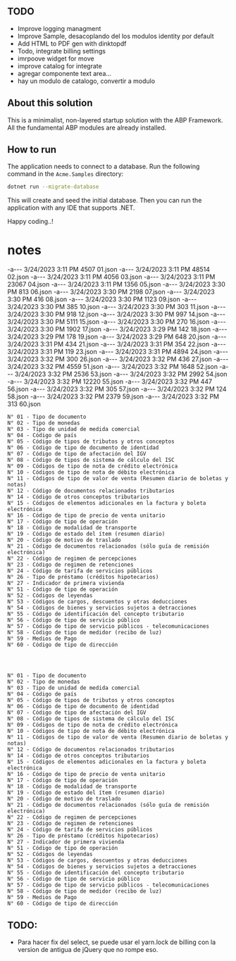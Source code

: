 ## TODO
- Improve logging managment
- Improve Sample, desacoplando del los modulos identity por default
- Add HTML to PDF gen with dinktopdf
- Todo, integrate billing settings
- imrpoove widget for move
- improve catalog for integrate
- agregar componente text area...
- hay un modulo de catalogo, convertir a modulo
## About this solution

This is a minimalist, non-layered startup solution with the ABP Framework. All the fundamental ABP modules are already installed.

## How to run

The application needs to connect to a database. Run the following command in the `Acme.Samples` directory:

````bash
dotnet run --migrate-database
````

This will create and seed the initial database. Then you can run the application with any IDE that supports .NET.

Happy coding..!



# notes



-a---           3/24/2023  3:11 PM           4507 01.json
-a---           3/24/2023  3:11 PM          48514 02.json
-a---           3/24/2023  3:11 PM           4056 03.json
-a---           3/24/2023  3:11 PM          23067 04.json
-a---           3/24/2023  3:11 PM           1356 05.json
-a---           3/24/2023  3:30 PM            813 06.json
-a---           3/24/2023  3:30 PM           2198 07.json
-a---           3/24/2023  3:30 PM            416 08.json
-a---           3/24/2023  3:30 PM           1123 09.json
-a---           3/24/2023  3:30 PM            385 10.json
-a---           3/24/2023  3:30 PM            303 11.json
-a---           3/24/2023  3:30 PM            918 12.json
-a---           3/24/2023  3:30 PM            997 14.json
-a---           3/24/2023  3:30 PM           5111 15.json
-a---           3/24/2023  3:30 PM            270 16.json
-a---           3/24/2023  3:30 PM           1902 17.json
-a---           3/24/2023  3:29 PM            142 18.json
-a---           3/24/2023  3:29 PM            178 19.json
-a---           3/24/2023  3:29 PM            648 20.json
-a---           3/24/2023  3:31 PM            434 21.json
-a---           3/24/2023  3:31 PM            354 22.json
-a---           3/24/2023  3:31 PM            119 23.json
-a---           3/24/2023  3:31 PM           4894 24.json
-a---           3/24/2023  3:32 PM            300 26.json
-a---           3/24/2023  3:32 PM            436 27.json
-a---           3/24/2023  3:32 PM           4559 51.json
-a---           3/24/2023  3:32 PM           1648 52.json
-a---           3/24/2023  3:32 PM           2536 53.json
-a---           3/24/2023  3:32 PM           2992 54.json
-a---           3/24/2023  3:32 PM          12220 55.json
-a---           3/24/2023  3:32 PM            447 56.json
-a---           3/24/2023  3:32 PM            305 57.json
-a---           3/24/2023  3:32 PM            124 58.json
-a---           3/24/2023  3:32 PM           2379 59.json
-a---           3/24/2023  3:32 PM            313 60.json




    N° 01 - Tipo de documento
    N° 02 - Tipo de monedas
    N° 03 - Tipo de unidad de medida comercial
    N° 04 - Código de país
    N° 05 - Código de tipos de tributos y otros conceptos
    N° 06 - Código de tipo de documento de identidad
    N° 07 - Código de tipo de afectación del IGV
    N° 08 - Código de tipos de sistema de cálculo del ISC
    N° 09 - Códigos de tipo de nota de crédito electrónica
    N° 10 - Códigos de tipo de nota de débito electrónica
    N° 11 - Códigos de tipo de valor de venta (Resumen diario de boletas y notas)
    N° 12 - Código de documentos relacionados tributarios
    N° 14 - Código de otros conceptos tributarios
    N° 15 - Códigos de elementos adicionales en la factura y boleta electrónica
    N° 16 - Código de tipo de precio de venta unitario
    N° 17 - Código de tipo de operación
    N° 18 - Código de modalidad de transporte
    N° 19 - Código de estado del ítem (resumen diario)
    N° 20 - Código de motivo de traslado
    N° 21 - Código de documentos relacionados (sólo guía de remisión electrónica)
    N° 22 - Código de regimen de percepciones
    N° 23 - Código de regimen de retenciones
    N° 24 - Código de tarifa de servicios públicos
    N° 26 - Tipo de préstamo (créditos hipotecarios)
    N° 27 - Indicador de primera vivienda
    N° 51 - Código de tipo de operación
    N° 52 - Códigos de leyendas
    N° 53 - Códigos de cargos, descuentos y otras deducciones
    N° 54 - Códigos de bienes y servicios sujetos a detracciones
    N° 55 - Código de identificación del concepto tributario
    N° 56 - Código de tipo de servicio público
    N° 57 - Código de tipo de servicio públicos - telecomunicaciones
    N° 58 - Código de tipo de medidor (recibo de luz)
    N° 59 - Medios de Pago
    N° 60 - Código de tipo de dirección




    N° 01 - Tipo de documento
    N° 02 - Tipo de monedas
    N° 03 - Tipo de unidad de medida comercial
    N° 04 - Código de país
    N° 05 - Código de tipos de tributos y otros conceptos
    N° 06 - Código de tipo de documento de identidad
    N° 07 - Código de tipo de afectación del IGV
    N° 08 - Código de tipos de sistema de cálculo del ISC
    N° 09 - Códigos de tipo de nota de crédito electrónica
    N° 10 - Códigos de tipo de nota de débito electrónica
    N° 11 - Códigos de tipo de valor de venta (Resumen diario de boletas y notas)
    N° 12 - Código de documentos relacionados tributarios
    N° 14 - Código de otros conceptos tributarios
    N° 15 - Códigos de elementos adicionales en la factura y boleta electrónica
    N° 16 - Código de tipo de precio de venta unitario
    N° 17 - Código de tipo de operación
    N° 18 - Código de modalidad de transporte
    N° 19 - Código de estado del ítem (resumen diario)
    N° 20 - Código de motivo de traslado
    N° 21 - Código de documentos relacionados (sólo guía de remisión electrónica)
    N° 22 - Código de regimen de percepciones
    N° 23 - Código de regimen de retenciones
    N° 24 - Código de tarifa de servicios públicos
    N° 26 - Tipo de préstamo (créditos hipotecarios)
    N° 27 - Indicador de primera vivienda
    N° 51 - Código de tipo de operación
    N° 52 - Códigos de leyendas
    N° 53 - Códigos de cargos, descuentos y otras deducciones
    N° 54 - Códigos de bienes y servicios sujetos a detracciones
    N° 55 - Código de identificación del concepto tributario
    N° 56 - Código de tipo de servicio público
    N° 57 - Código de tipo de servicio públicos - telecomunicaciones
    N° 58 - Código de tipo de medidor (recibo de luz)
    N° 59 - Medios de Pago
    N° 60 - Código de tipo de dirección
    

## TODO:
- Para hacer fix del select, se puede usar el yarn.lock de billing con la version de antigua de jQuery que no rompe eso.